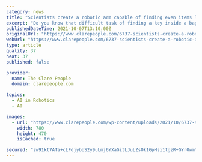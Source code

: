 ```yaml
---
category: news
title: "Scientists create a robotic arm capable of finding even items lost in a bag"
excerpt: "Do you know that difficult task of finding a key inside a bag full of objects or finding the remote control forgotten in the middle of the sofa? Scientists at MIT in the US have developed a system capable of fulfilling this mission."
publishedDateTime: 2021-10-07T13:10:00Z
originalUrl: "https://www.clarepeople.com/6737-scientists-create-a-robotic-arm-capable-of-finding-even-items-lost-in-a-bag/"
webUrl: "https://www.clarepeople.com/6737-scientists-create-a-robotic-arm-capable-of-finding-even-items-lost-in-a-bag/"
type: article
quality: 37
heat: 37
published: false

provider:
  name: The Clare People
  domain: clarepeople.com

topics:
  - AI in Robotics
  - AI

images:
  - url: "https://www.clarepeople.com/wp-content/uploads/2021/10/6737-scientists-create-a-robotic-arm-capable-of-finding-even-items-lost-in-a-bag-780x470.jpeg"
    width: 780
    height: 470
    isCached: true

secured: "zw91kt7ATa+cLFdjybUS2y9uLmj6YXaGitLJuLZsOk1GpHsi1tgzR+GYr0wmYfivWQRMf0WD1Zah5oneFTZ/DjL7u+uKlavN7c9oMd30WEfF/gDadN20NaUIVGmY0FVuPhJ8LZbMsENNKx5l6UrGnbjOX/gqpEO/JAH9xnd0ZBsJqH6oBaqQ368r9KDicQhv8GAUw3OiR5J+9vgPPSi8QScbY1b2JTA/sLCOa2xYhJAzwpCznje72qr2BAEM+uM0QF6ui6iT3+T2E10tbwTKmPd8WrYmcTyMYwofMCyM/mmpq7m7I+OfOEZztZwbJYpG7PcbbrxNHDw3E22nq9WvcI7xFfsNva2h2tKGcxmsJBo=;q4qIYtDwEWFq5ZNY8SqRgw=="
---
```


